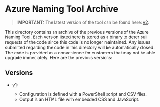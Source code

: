 # Azure Naming Tool Archive

> **IMPORTANT:** The latest version of the tool can be found here: [v2](../).

This directory contains an archive of the previous versions of the Azure Naming Tool. Each version listed here is stored as a binary to deter pull requests of the code since this code is no longer maintained. Any issues submitted regarding the code in this directory will be automatically closed. The code is provided as a convenience for customers that may not be able upgrade immediately. Here are the previous versions:

## Versions

- [v1](./v1.zip):
  
  - Configuration is defined with a PowerShell script and CSV files.
  - Output is an HTML file with embedded CSS and JavaScript.
